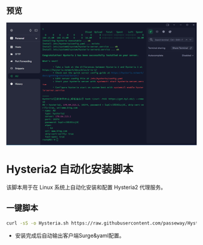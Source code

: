 ## 预览

![preview](预览.png)

# Hysteria2 自动化安装脚本

该脚本用于在 Linux 系统上自动化安装和配置 Hysteria2 代理服务。

## 一键脚本

```bash
curl -sS -o Hysteria.sh https://raw.githubusercontent.com/passeway/Hysteria/main/Hysteria.sh  && chmod +x Hysteria.sh && ./Hysteria.sh
```

- 安装完成后自动输出客户端Surge&yaml配置。

